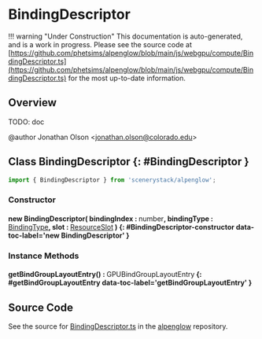 # BindingDescriptor

!!! warning "Under Construction"
    This documentation is auto-generated, and is a work in progress. Please see the source code at
    [https://github.com/phetsims/alpenglow/blob/main/js/webgpu/compute/BindingDescriptor.ts](https://github.com/phetsims/alpenglow/blob/main/js/webgpu/compute/BindingDescriptor.ts) for the most up-to-date information.

## Overview

TODO: doc

@author Jonathan Olson &lt;jonathan.olson@colorado.edu&gt;

## Class BindingDescriptor {: #BindingDescriptor }


```js
import { BindingDescriptor } from 'scenerystack/alpenglow';
```
### Constructor

#### new BindingDescriptor( bindingIndex : <span style="font-weight: 400;"><span style="color: hsla(calc(var(--md-hue) + 180deg),80%,40%,1);">number</span></span>, bindingType : <span style="font-weight: 400;">[BindingType](../alpenglow/BindingType.md)</span>, slot : <span style="font-weight: 400;">[ResourceSlot](../alpenglow/ResourceSlot.md)</span> ) {: #BindingDescriptor-constructor data-toc-label='new BindingDescriptor' }

### Instance Methods

#### getBindGroupLayoutEntry() : <span style="font-weight: 400;">GPUBindGroupLayoutEntry</span> {: #getBindGroupLayoutEntry data-toc-label='getBindGroupLayoutEntry' }



## Source Code

See the source for [BindingDescriptor.ts](https://github.com/phetsims/alpenglow/blob/main/js/webgpu/compute/BindingDescriptor.ts) in the [alpenglow](https://github.com/phetsims/alpenglow) repository.
